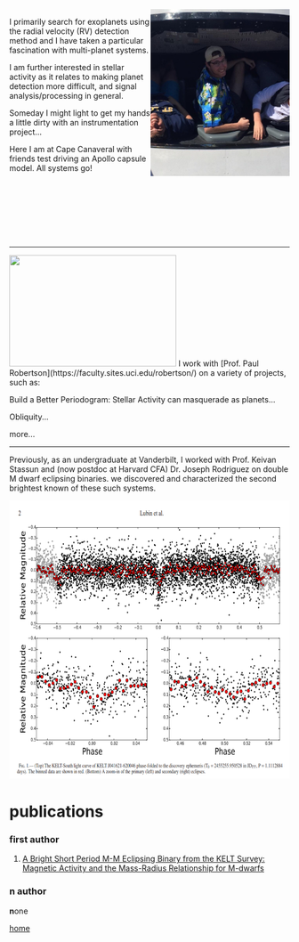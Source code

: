 <img align="right" src="./temp3.jpg" width="250" height="300">

I primarily search for exoplanets using the radial velocity (RV) detection method and 
I have taken a particular fascination with multi-planet systems.

I am further interested in stellar activity as it relates to making planet detection more difficult,
and signal analysis/processing in general.

Someday I might light to get my hands a little dirty with an instrumentation project...

Here I am at Cape Canaveral with friends test driving an Apollo capsule model. All systems go! 
<br>
<br>
<br>
<br>
<br>
<br>
<br>
<br>
* * * 


<img src= "./temp.png" width="300" height="200">
I work with [Prof. Paul Robertson](https://faculty.sites.uci.edu/robertson/) on a variety of projects, such as:

Build a Better Periodogram: Stellar Activity can masquerade as planets...

Obliquity...

more...




* * * 

Previously, as an undergraduate at Vanderbilt, I worked with Prof. Keivan Stassun and (now postdoc 
at Harvard CFA) Dr. Joseph Rodriguez on double M dwarf eclipsing binaries. 
we discovered and characterized the second brightest known of these such systems.

<img src= "./keltks20.png" width="600" height="500">



# publications

### first author

1. [A Bright Short Period M-M Eclipsing Binary from the KELT Survey: Magnetic Activity and the Mass-Radius Relationship for M-dwarfs](https://arxiv.org/abs/1706.02401)

### n author

<strong>n</strong>one


[home](./)
